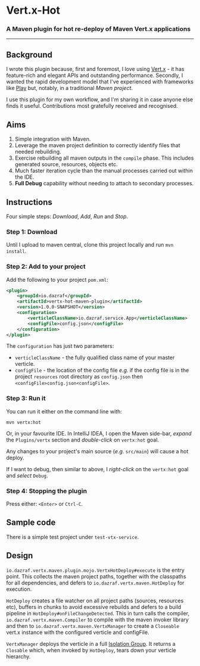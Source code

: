 # Vert.x-Hot
### A Maven plugin for hot re-deploy of Maven Vert.x applications
---
## Background

I wrote this plugin because, first and foremost, I love using [Vert.x](http://vertx.io) - it has feature-rich and elegant APIs and outstanding performance. Secondly, I wanted the rapid development model that I've experienced
with frameworks like [Play](https://www.playframework.com/) but, notably, in a traditional *Maven project*.

I use this plugin for my own workflow, and I'm sharing it in case anyone else finds it useful. Contributions most gratefully received and recognised.
 
## Aims

1. Simple integration with Maven.
2. Leverage the maven project definition to correctly identify files that needed rebuilding.
3. Exercise rebuilding all maven outputs in the ```compile``` phase. This includes generated source, resources, objects etc.
4. Much faster iteration cycle than the manual processes carried out within the IDE.
5. __Full Debug__ capability without needing to attach to secondary processes.

## Instructions
Four simple steps: *Download*, *Add*, *Run* and *Stop*.

### Step 1: Download
Until I upload to maven central, clone this project locally and run ```mvn install```.

### Step 2: Add to your project
Add the following to your project ```pom.xml```:

```xml
<plugin>
    <groupId>io.dazraf</groupId>
    <artifactId>vertx-hot-maven-plugin</artifactId>
    <version>1.0.0-SNAPSHOT</version>
    <configuration>
        <verticleClassName>io.dazraf.service.App</verticleClassName>
        <configFile>config.json</configFile>
    </configuration>
</plugin>
```

The ```configuration``` has just two parameters:

* ```verticleClassName``` - the fully qualified class name of your master verticle.
* ```configFile``` - the location of the config file *e.g.* if the config file is in the project ```resources``` root directory as ```config.json``` then ```<configFile>config.json<configFile>```.  

### Step 3: Run it

You can run it either on the command line with:

``` 
mvn vertx:hot
```

Or, in your favourite IDE. In IntelliJ IDEA, I open the Maven side-bar, *expand* the ```Plugins/vertx``` section and 
*double-click* on ```vertx:hot``` goal.

Any changes to your project's main source (*e.g.* ```src/main```) will cause a hot deploy.

If I want to debug, then similar to above, I *right-click* on the ```vertx:hot``` goal and *select* ```Debug```.

### Step 4: Stopping the plugin

Press either: ```<Enter>``` or  ```Ctrl-C```.

## Sample code
There is a simple test project under ```test-vtx-service```.

## Design

```io.dazraf.vertx.maven.plugin.mojo.VertxHotDeploy#execute``` is the entry point. 
This collects the maven project paths, together with the classpaths for all dependencies, and defers to
 ```io.dazraf.vertx.maven.HotDeploy``` for execution. 
 
```HotDeploy``` creates a file watcher on all project paths (sources, resources etc), buffers in chunks to avoid 
excessive rebuilds and defers to a build pipeline in ```HotDeploy#onFileChangeDetected```. This in turn calls the compiler, 
```io.dazraf.vertx.maven.Compiler``` to compile with the maven invoker library and then to ```io.dazraf.vertx.maven.VertxManager``` to create a 
```Closeable``` vert.x instance with the configured verticle and configFile.

```VertxManager``` deploys the verticle in a full [Isolation Group](http://vertx.io/docs/vertx-core/java/#_verticle_isolation_groups).
It returns a ```Closable``` which, when invoked by ```HotDeploy```, tears down your verticle hierarchy.
